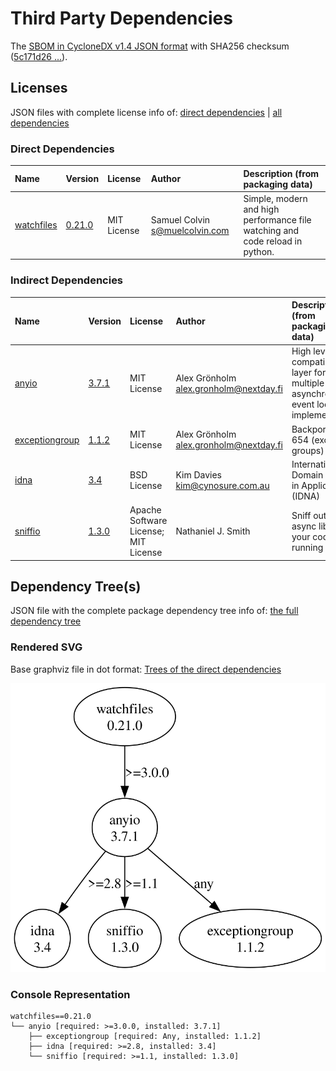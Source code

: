 # Third Party Dependencies

<!--[[[fill sbom_sha256()]]]-->
The [SBOM in CycloneDX v1.4 JSON format](https://git.sr.ht/~sthagen/sammen/blob/default/etc/sbom/cdx.json) with SHA256 checksum ([5c171d26 ...](https://git.sr.ht/~sthagen/sammen/blob/default/etc/sbom/cdx.json.sha256 "sha256:5c171d26689d540532901418686a51419bcb3a7fba9f678592e527f7038d11b5")).
<!--[[[end]]] (checksum: 5726233b794f4cd9ba2cf92ac72fdcfd)-->
## Licenses 

JSON files with complete license info of: [direct dependencies](direct-dependency-licenses.json) | [all dependencies](all-dependency-licenses.json)

### Direct Dependencies

<!--[[[fill direct_dependencies_table()]]]-->
| Name                                                                | Version                                               | License     | Author                           | Description (from packaging data)                                            |
|:--------------------------------------------------------------------|:------------------------------------------------------|:------------|:---------------------------------|:-----------------------------------------------------------------------------|
| [watchfiles](https://github.com/samuelcolvin/watchfiles/watchfiles) | [0.21.0](https://pypi.org/project/watchfiles/0.21.0/) | MIT License | Samuel Colvin <s@muelcolvin.com> | Simple, modern and high performance file watching and code reload in python. |
<!--[[[end]]] (checksum: 166335c3803761d831aeb100a53ddf30)-->

### Indirect Dependencies

<!--[[[fill indirect_dependencies_table()]]]-->
| Name                                                                                | Version                                                 | License                              | Author                                   | Description (from packaging data)                                                   |
|:------------------------------------------------------------------------------------|:--------------------------------------------------------|:-------------------------------------|:-----------------------------------------|:------------------------------------------------------------------------------------|
| [anyio](https://anyio.readthedocs.io/en/stable/versionhistory.html)                 | [3.7.1](https://pypi.org/project/anyio/3.7.1/)          | MIT License                          | Alex Grönholm <alex.gronholm@nextday.fi> | High level compatibility layer for multiple asynchronous event loop implementations |
| [exceptiongroup](https://github.com/agronholm/exceptiongroup/blob/main/CHANGES.rst) | [1.1.2](https://pypi.org/project/exceptiongroup/1.1.2/) | MIT License                          | Alex Grönholm <alex.gronholm@nextday.fi> | Backport of PEP 654 (exception groups)                                              |
| [idna](https://github.com/kjd/idna)                                                 | [3.4](https://pypi.org/project/idna/3.4/)               | BSD License                          | Kim Davies <kim@cynosure.com.au>         | Internationalized Domain Names in Applications (IDNA)                               |
| [sniffio](https://github.com/python-trio/sniffio)                                   | [1.3.0](https://pypi.org/project/sniffio/1.3.0/)        | Apache Software License; MIT License | Nathaniel J. Smith                       | Sniff out which async library your code is running under                            |
<!--[[[end]]] (checksum: c000539d11efaa000492d9405a789c2f)-->

## Dependency Tree(s)

JSON file with the complete package dependency tree info of: [the full dependency tree](package-dependency-tree.json)

### Rendered SVG

Base graphviz file in dot format: [Trees of the direct dependencies](package-dependency-tree.dot.txt)

<img src="./package-dependency-tree.svg" alt="Trees of the direct dependencies" title="Trees of the direct dependencies"/>

### Console Representation

<!--[[[fill dependency_tree_console_text()]]]-->
````console
watchfiles==0.21.0
└── anyio [required: >=3.0.0, installed: 3.7.1]
    ├── exceptiongroup [required: Any, installed: 1.1.2]
    ├── idna [required: >=2.8, installed: 3.4]
    └── sniffio [required: >=1.1, installed: 1.3.0]
````
<!--[[[end]]] (checksum: 0be38c728bfdfafc40c865b676674fb8)-->
